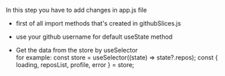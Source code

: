 In this step you have to add changes in app.js file

- first of all import methods that's created in githubSlices.js
  
- use your github username for default useState method
  
- Get the data from the store by useSelector  
for example: 
const store = useSelector((state) => state?.repos);
 const { loading, reposList, profile, error } = store;
